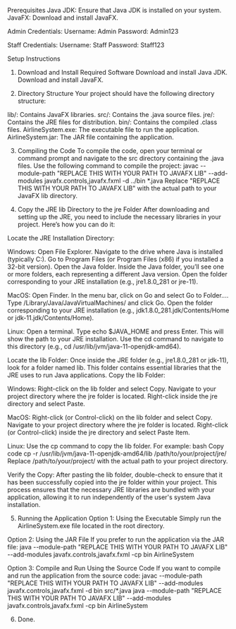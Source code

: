 Prerequisites
Java JDK: Ensure that Java JDK is installed on your system.
JavaFX: Download and install JavaFX.

Admin Credentials:
Username: Admin
Password: Admin123

Staff Credentials:
Username: Staff
Password: Staff123

Setup Instructions
1. Download and Install Required Software
  Download and install Java JDK.
  Download and install JavaFX.

2. Directory Structure
Your project should have the following directory structure:

  lib/: Contains JavaFX libraries.
  src/: Contains the .java source files.
  jre/: Contains the JRE files for distribution.
  bin/: Contains the compiled .class files.
  AirlineSystem.exe: The executable file to run the application.
  AirlineSystem.jar: The JAR file containing the application.

3. Compiling the Code
  To compile the code, open your terminal or command prompt and navigate to the src directory containing the .java files. Use the following command to compile the project:
    javac --module-path "REPLACE THIS WITH YOUR PATH TO JAVAFX LIB" --add-modules javafx.controls,javafx.fxml -d ../bin *.java
  Replace "REPLACE THIS WITH YOUR PATH TO JAVAFX LIB" with the actual path to your JavaFX lib directory.

4. Copy the JRE lib Directory to the jre Folder
  After downloading and setting up the JRE, you need to include the necessary libraries in your project. Here’s how you can do it:

  Locate the JRE Installation Directory:

  Windows:
    Open File Explorer.
    Navigate to the drive where Java is installed (typically C:\).
    Go to Program Files (or Program Files (x86) if you installed a 32-bit version).
    Open the Java folder.
    Inside the Java folder, you’ll see one or more folders, each representing a different Java version. Open the folder corresponding to your JRE installation (e.g., jre1.8.0_281 or jre-11).

  MacOS:
    Open Finder.
    In the menu bar, click on Go and select Go to Folder....
    Type /Library/Java/JavaVirtualMachines/ and click Go.
    Open the folder corresponding to your JRE installation (e.g., jdk1.8.0_281.jdk/Contents/Home or jdk-11.jdk/Contents/Home).

  Linux:
    Open a terminal.
    Type echo $JAVA_HOME and press Enter. This will show the path to your JRE installation.
    Use the cd command to navigate to this directory (e.g., cd /usr/lib/jvm/java-11-openjdk-amd64).

  Locate the lib Folder:
  Once inside the JRE folder (e.g., jre1.8.0_281 or jdk-11), look for a folder named lib. This folder contains essential libraries that the JRE uses to run Java applications.
  Copy the lib Folder:

  Windows:
    Right-click on the lib folder and select Copy.
    Navigate to your project directory where the jre folder is located.
    Right-click inside the jre directory and select Paste.

  MacOS:
    Right-click (or Control-click) on the lib folder and select Copy.
    Navigate to your project directory where the jre folder is located.
    Right-click (or Control-click) inside the jre directory and select Paste Item.

  Linux:
    Use the cp command to copy the lib folder. For example:
    bash
    Copy code
    cp -r /usr/lib/jvm/java-11-openjdk-amd64/lib /path/to/your/project/jre/
    Replace /path/to/your/project/ with the actual path to your project directory.

  Verify the Copy:
  After pasting the lib folder, double-check to ensure that it has been successfully copied into the jre folder within your project.
  This process ensures that the necessary JRE libraries are bundled with your application, allowing it to run independently of the user's system Java installation.

5. Running the Application
  Option 1: Using the Executable
    Simply run the AirlineSystem.exe file located in the root directory.

  Option 2: Using the JAR File
  If you prefer to run the application via the JAR file:
    java --module-path "REPLACE THIS WITH YOUR PATH TO JAVAFX LIB" --add-modules javafx.controls,javafx.fxml -cp bin AirlineSystem

  Option 3: Compile and Run Using the Source Code
  If you want to compile and run the application from the source code:
    javac --module-path "REPLACE THIS WITH YOUR PATH TO JAVAFX LIB" --add-modules javafx.controls,javafx.fxml -d bin src/*.java
    java --module-path "REPLACE THIS WITH YOUR PATH TO JAVAFX LIB" --add-modules javafx.controls,javafx.fxml -cp bin AirlineSystem

6. Done.